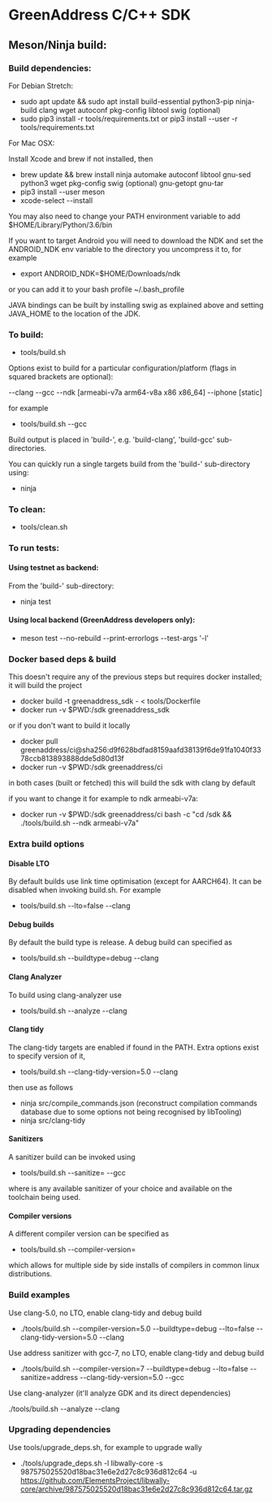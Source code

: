 # GreenAddress C/C++ SDK

## Meson/Ninja build:

### Build dependencies:

For Debian Stretch:

* sudo apt update && sudo apt install build-essential python3-pip ninja-build clang wget autoconf pkg-config libtool swig (optional)
* sudo pip3 install -r tools/requirements.txt or pip3 install --user -r tools/requirements.txt

For Mac OSX:

Install Xcode and brew if not installed, then

* brew update && brew install ninja automake autoconf libtool gnu-sed python3 wget pkg-config swig (optional) gnu-getopt gnu-tar
* pip3 install --user meson
* xcode-select --install

You may also need to change your PATH environment variable to add $HOME/Library/Python/3.6/bin

If you want to target Android you will need to download the NDK and set the ANDROID_NDK env variable to the directory you uncompress it to, for example

* export ANDROID_NDK=$HOME/Downloads/ndk

or you can add it to your bash profile ~/.bash_profile

JAVA bindings can be built by installing swig as explained above and setting JAVA_HOME to the location of the JDK.

### To build:

* tools/build.sh <options>

Options exist to build for a particular configuration/platform (flags in squared brackets are optional):

--clang
--gcc
--ndk [armeabi-v7a arm64-v8a x86 x86_64]
--iphone [static]

for example

* tools/build.sh --gcc

Build output is placed in 'build-<target>', e.g. 'build-clang', 'build-gcc' sub-directories.

You can quickly run a single targets build from the 'build-<target>' sub-directory using:

* ninja

### To clean:

* tools/clean.sh

### To run tests:

#### Using testnet as backend:

From the 'build-<target>' sub-directory:

* ninja test

#### Using local backend (GreenAddress developers only):

* meson test --no-rebuild --print-errorlogs --test-args '\-l'

### Docker based deps & build

This doesn't require any of the previous steps but requires docker installed; it will build the project

* docker build -t greenaddress_sdk - < tools/Dockerfile
* docker run -v $PWD:/sdk greenaddress_sdk

or if you don't want to build it locally

* docker pull greenaddress/ci@sha256:d9f628bdfad8159aafd38139f6de91fa1040f3378ccb813893888dde5d80d13f
* docker run -v $PWD:/sdk greenaddress/ci

in both cases (built or fetched) this will build the sdk with clang by default

if you want to change it for example to ndk armeabi-v7a:

* docker run -v $PWD:/sdk greenaddress/ci bash -c "cd /sdk && ./tools/build.sh --ndk armeabi-v7a"

### Extra build options

#### Disable LTO

By default builds use link time optimisation (except for AARCH64). It can be disabled when invoking build.sh. For example

* tools/build.sh --lto=false --clang

#### Debug builds

By default the build type is release. A debug build can specified as

* tools/build.sh --buildtype=debug --clang

#### Clang Analyzer

To build using clang-analyzer use

* tools/build.sh --analyze --clang

#### Clang tidy

The clang-tidy targets are enabled if found in the PATH. Extra options exist to specify version of it,

* tools/build.sh --clang-tidy-version=5.0 --clang

then use as follows

* ninja src/compile_commands.json (reconstruct compilation commands database due to some options not being recognised by libTooling)
* ninja src/clang-tidy

#### Sanitizers

A sanitizer build can be invoked using

* tools/build.sh --sanitize=<type> --gcc

where <type> is any available sanitizer of your choice and available on the toolchain being used.

#### Compiler versions

A different compiler version can be specified as

* tools/build.sh --compiler-version=<version>

which allows for multiple side by side installs of compilers in common linux distributions.

### Build examples

Use clang-5.0, no LTO, enable clang-tidy and debug build

* ./tools/build.sh --compiler-version=5.0 --buildtype=debug --lto=false --clang-tidy-version=5.0 --clang

Use address sanitizer with gcc-7, no LTO, enable clang-tidy and debug build

* ./tools/build.sh --compiler-version=7 --buildtype=debug --lto=false --sanitize=address --clang-tidy-version=5.0 --gcc

Use clang-analyzer (it'll analyze GDK and its direct dependencies)

./tools/build.sh --analyze --clang

### Upgrading dependencies

Use tools/upgrade_deps.sh, for example to upgrade wally

* ./tools/upgrade_deps.sh -l libwally-core -s 987575025520d18bac31e6e2d27c8c936d812c64 -u https://github.com/ElementsProject/libwally-core/archive/987575025520d18bac31e6e2d27c8c936d812c64.tar.gz
